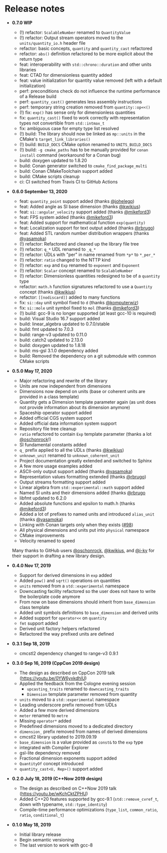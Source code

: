 # Release notes

- **0.7.0 WIP**
  - (!) refactor: `ScalableNumber` renamed to `QuantityValue`
  - (!) refactor: Output stream operators moved to the `units/quantity_io.h` header file
  - refactor: basic concepts, `quantity` and `quantity_cast` refactored
  - refactor: `abs()` definition refactored to be more explicit about the return type
  - feat: interoperability with `std::chrono::duration` and other units libraries
  - feat: CTAD for dimensionless quantity added
  - feat: value initialization for quantity value removed (left with a default initialization)
  - perf: preconditions check do not influence the runtime performance of a Release build
  - perf: `quantity_cast()` generates less assembly instructions
  - perf: temporary string creation removed from `quantity::op<<()`
  - (!) fix: `exp()` has sense only for dimensionless quantities
  - fix: `quantity_cast()` fixed to work correctly with representation types not convertible from `std::intmax_t`
  - fix: ambiguous case for empty type list resolved
  - (!) build: The library should now be linked as `mp::units` in the CMake's `target_link_libraries()`
  - (!) build: `BUILD_DOCS` CMake option renamed to `UNITS_BUILD_DOCS`
  - (!) build: `-g cmake_paths` has to be manually provided for `conan install` command (workaround for a Conan bug)
  - build: doxygen updated to 1.8.20
  - build: Conan generator switched to `cmake_find_package_multi`
  - build: Conan CMakeToolchain support added
  - build: CMake scripts cleanup
  - ci: CI switched from Travis CI to GitHub Actions

- **0.6.0 September 13, 2020**
  - feat: `quantity_point` support added (thanks [@johelegp](https://github.com/johelegp))
  - feat: Added angle as SI base dimension (thanks [@kwikius](https://github.com/kwikius))
  - feat: `si::angular_velocity` support added (thanks [@mikeford3](https://github.com/mikeford3))
  - feat: FPS system added (thanks [@mikeford3](https://github.com/mikeford3))
  - feat: Added support for mathematical function `exp(quantity)`
  - feat: Localization support for text output added (thanks [@rbrugo](https://github.com/rbrugo))
  - feat: Added STL random number distribution wrappers (thanks [@yasamoka](https://github.com/yasamoka))
  - (!) refactor: Refactored and cleaned up the library file tree
  - (!) refactor: `q_*` UDL renamed to `_q_*`
  - (!) refactor: UDLs with "per" in name renamed from `*p*` to `*_per_*`
  - (!) refactor: `ratio` changed to the NTTP kind
  - (!) refactor: `exp` and `Exp` renamed to `exponent` and `Exponent`
  - (!) refactor: `Scalar` concept renamed to `ScalableNumber`
  - (!) refactor: Dimensionless quantities redesigned to be of a `quantity` type
  - refactor: `math.h` function signatures refactored to use a `Quantity` concept (thanks [@kwikius](https://github.com/kwikius))
  - refactor: `[[nodiscard]]` added to many functions
  - fix: `si::day` unit symbol fixed to `d` (thanks [@komputerwiz](https://github.com/komputerwiz))
  - fix: `si::mole` unit symbol fixed to `mol` (thanks [@mikeford3](https://github.com/mikeford3))
  - (!) build: gcc-9 is no longer supported (at least gcc-10 is required)
  - build: Visual Studio 16.7 support added
  - build: linear_algebra updated to 0.7.0/stable
  - build: fmt updated to 7.0.3
  - build: range-v3 updated to 0.11.0
  - build: catch2 updated to 2.13.0
  - build: doxygen updated to 1.8.18
  - build: ms-gsl 3.1.0 dependency added
  - build: Removed the dependency on a git submodule with common CMake scripts

- **0.5.0 May 17, 2020**
  - Major refactoring and rewrite of the library
  - Units are now independent from dimensions
  - Dimensions now depend on units (base or coherent units are provided in a class template)
  - Quantity gets a Dimension template parameter again (as unit does not provide information about
    its dimension anymore)
  - Spaceship operator support added
  - Added official CGS system support
  - Added official data information system support
  - Repository file tree cleanup
  - `ratio` refactored to contain `Exp` template parameter (thanks a lot [@oschonrock](https://github.com/oschonrock)!)
  - SI fundamental constants added
  - `q_` prefix applied to all the UDLs (thanks [@kwikius](https://github.com/kwikius))
  - `unknown_unit` renamed to `unknown_coherent_unit`
  - Project documentation greatly extended and switched to Sphinx
  - A few more usage examples added
  - ASCII-only output support added (thanks [@yasamoka](https://github.com/yasamoka))
  - Representation values formatting extended (thanks [@rbrugo](https://github.com/rbrugo))
  - Output streams formatting support added
  - Linear algebra from `std::experimental::math` support added
  - Named SI units and their dimensions added (thanks [@rbrugo](https://github.com/rbrugo)
  - libfmt updated to 6.2.0
  - Added absolute functions and epsilon to math.h (thanks [@mikeford3](https://github.com/mikeford3))
  - Added a lot of prefixes to named units and introduced `alias_unit` (thanks [@yasamoka](https://github.com/yasamoka))
  - Linking with Conan targets only when they exists ([#98](https://github.com/mpusz/units/issues/98))
  - All physical dimensions and units put into `physical` namespace
  - CMake improvements
  - Velocity renamed to speed

  Many thanks to GitHub users [@oschonrock](https://github.com/oschonrock),
  [@kwikius](https://github.com/kwikius), and [@i-ky](https://github.com/i-ky) for their support
  in drafting a new library design.

- **0.4.0 Nov 17, 2019**
  - Support for derived dimensions in `exp` added
  - Added `pow()` and `sqrt()` operations on quantities
  - `units` removed from a `std::experimental` namespace
  - Downcasting facility refactored so the user does not have to write the boilerplate code anymore
  - From now on base dimensions should inherit from `base_dimension` class template
  - Added unit symbols definitions to `base_dimension` and derived units
  - Added support for `operator<<` on `quantity`
  - `fmt` support added
  - Derived unit factory helpers refactored
  - Refactored the way prefixed units are defined

- **0.3.1 Sep 18, 2019**
  - cmcstl2 dependency changed to range-v3 0.9.1

- **0.3.0 Sep 16, 2019 (CppCon 2019 design)**
  - The design as described on CppCon 2019 talk (<https://youtu.be/0YW6yxkdhlU>)
  - Applied the feedback from the Cologne evening session
    - `upcasting_traits` renamed to `downcasting_traits`
    - `Dimension` template parameter removed from quantity
  - `units` moved to a `std::experimental` namespace
  - Leading underscore prefix removed from UDLs
  - Added a few more derived dimensions
  - `meter` renamed to `metre`
  - Missing `operator*` added
  - Predefined dimensions moved to a dedicated directory
  - `dimension_` prefix removed from names of derived dimensions
  - cmcstl2 library updated to 2019.09.19
  - `base_dimension` is a value provided as `const&` to the `exp` type
  - integrated with Compiler Explorer
  - gsl-lite dependency removed
  - Fractional dimension exponents support added
  - `QuantityOf` concept introduced
  - `quantity_cast<U, Rep>()` support added

- **0.2.0 July 18, 2019 (C++Now 2019 design)**
  - The design as described on C++Now 2019 talk (<https://youtu.be/wKchCktZPHU>)
  - Added C++20 features supported by gcc-9.1 (`std::remove_cvref_t`, down with typename, `std::type_identity`)
  - Compile-time performance optimizations (`type_list`, `common_ratio`, `ratio`, `conditional_t`)

- **0.1.0 May 18, 2019**
  - Initial library release
  - Begin semantic versioning
  - The last version to work with gcc-8
